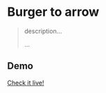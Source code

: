 # Burger to arrow

> description...
>
> ...

## Demo

[Check it live!](http://emiljohansson.github.io/css-playground/xxx)
